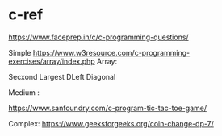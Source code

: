 # c-ref


https://www.faceprep.in/c/c-programming-questions/

Simple 
https://www.w3resource.com/c-programming-exercises/array/index.php
Array:

Secxond Largest
DLeft Diagonal

Medium :

https://www.sanfoundry.com/c-program-tic-tac-toe-game/


Complex:
https://www.geeksforgeeks.org/coin-change-dp-7/
